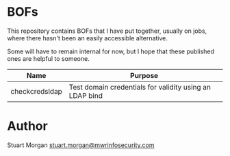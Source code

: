 # BOFs

This repository contains BOFs that I have put together, usually on jobs, where
there hasn't been an easily accessible alternative.

Some will have to remain internal for now, but I hope that these published ones are helpful
to someone.

| Name | Purpose |
| --- | ---- |
| checkcredsldap | Test domain credentials for validity using an LDAP bind |

# Author

Stuart Morgan <stuart.morgan@mwrinfosecurity.com>
